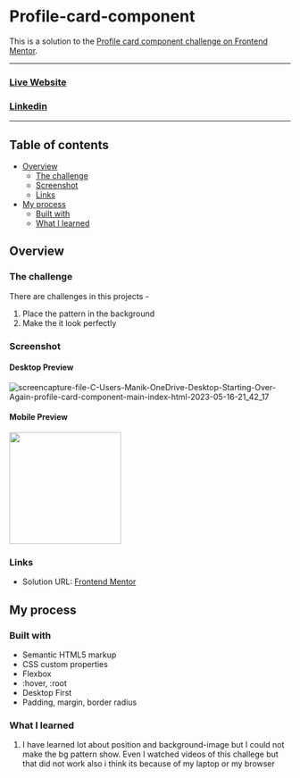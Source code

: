 # Profile-card-component
This is a solution to the [Profile card component challenge on Frontend Mentor](https://www.frontendmentor.io/challenges/profile-card-component-cfArpWshJ).

<hr>

### [Live Website](https://manikmaity.github.io/Profile-card-component/)
### [Linkedin](https://www.linkedin.com/in/manikmaity/)
<hr>

## Table of contents

- [Overview](#overview)
  - [The challenge](#the-challenge)
  - [Screenshot](#screenshot)
  - [Links](#links)
- [My process](#my-process)
  - [Built with](#built-with)
  - [What I learned](#what-i-learned)

## Overview

### The challenge
There are challenges in this projects -
  1. Place the pattern in the background
  2. Make the it look perfectly

### Screenshot
#### Desktop Preview
![screencapture-file-C-Users-Manik-OneDrive-Desktop-Starting-Over-Again-profile-card-component-main-index-html-2023-05-16-21_42_17](https://github.com/ManikMaity/Profile-card-component/assets/110734724/25ac66e9-aa8d-4527-86f0-9d066f12f002)



#### Mobile Preview
<img src="https://github.com/ManikMaity/Profile-card-component/assets/110734724/449484cf-8a09-4060-a629-946f746ab58d" width="200" />

### Links
- Solution URL: [Frontend Mentor](https://www.frontendmentor.io/profile/ManikMaity)


## My process

### Built with
- Semantic HTML5 markup
- CSS custom properties
- Flexbox
- :hover, :root
- Desktop First 
- Padding, margin, border radius

### What I learned
  1. I have learned lot about position and background-image but I could not make the bg pattern show. Even I watched videos of this challege but that did not work also i think its because of my laptop or my browser


    
